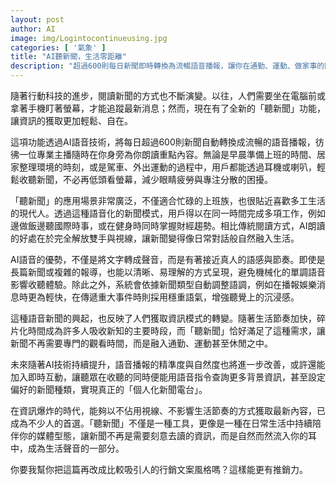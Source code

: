 ```yaml
---
layout: post
author: AI
image: img/Logintocontinueusing.jpg
categories: [ '氣象' ]
title: "AI聽新聞，生活零距離"  
description: "超過600則每日新聞即時轉換為流暢語音播報，讓你在通勤、運動、做家事的同時輕鬆掌握最新資訊。AI主播般的自然語感，依新聞類型自動調整語調，解放雙手與視線，讓新聞像對話般融入生活，成為你的專屬個人化新聞電台。"  "
---
```

隨著行動科技的進步，閱讀新聞的方式也不斷演變。以往，人們需要坐在電腦前或拿著手機盯著螢幕，才能追蹤最新消息；然而，現在有了全新的「聽新聞」功能，讓資訊的獲取更加輕鬆、自在。

這項功能透過AI語音技術，將每日超過600則新聞自動轉換成流暢的語音播報，彷彿一位專業主播隨時在你身旁為你朗讀重點內容。無論是早晨準備上班的時間、居家整理環境的時刻，或是駕車、外出運動的過程中，用戶都能透過耳機或喇叭，輕鬆收聽新聞，不必再低頭看螢幕，減少眼睛疲勞與專注分散的困擾。

「聽新聞」的應用場景非常廣泛，不僅適合忙碌的上班族，也很貼近喜歡多工生活的現代人。透過這種語音化的新聞模式，用戶得以在同一時間完成多項工作，例如邊做飯邊聽國際時事，或在健身時同時掌握財經趨勢。相比傳統閱讀方式，AI朗讀的好處在於完全解放雙手與視線，讓新聞變得像日常對話般自然融入生活。

AI語音的優勢，不僅是將文字轉成聲音，而是有著接近真人的語感與節奏。即使是長篇新聞或複雜的報導，也能以清晰、易理解的方式呈現，避免機械化的單調語音影響收聽體驗。除此之外，系統會依據新聞類型自動調整語調，例如在播報娛樂消息時更為輕快，在傳遞重大事件時則採用穩重語氣，增強聽覺上的沉浸感。

這種語音新聞的興起，也反映了人們獲取資訊模式的轉變。隨著生活節奏加快，碎片化時間成為許多人吸收新知的主要時段，而「聽新聞」恰好滿足了這種需求，讓新聞不再需要專門的觀看時間，而是融入通勤、運動甚至休閒之中。

未來隨著AI技術持續提升，語音播報的精準度與自然度也將進一步改善，或許還能加入即時互動，讓聽眾在收聽的同時便能用語音指令查詢更多背景資訊，甚至設定偏好的新聞種類，實現真正的「個人化新聞電台」。

在資訊爆炸的時代，能夠以不佔用視線、不影響生活節奏的方式獲取最新內容，已成為不少人的首選。「聽新聞」不僅是一種工具，更像是一種在日常生活中持續陪伴你的媒體型態，讓新聞不再是需要刻意去讀的資訊，而是自然而然流入你的耳中，成為生活聲音的一部分。  

你要我幫你把這篇再改成比較吸引人的行銷文案風格嗎？這樣能更有推銷力。